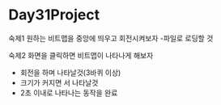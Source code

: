 # Day31Project

숙제1
원하는 비트맵을 중앙에 띄우고 회전시켜보자
-파일로 로딩할 것

숙제2
화면을 클릭하면 비트맵이 나타나게 해보자
 - 회전을 하며 나타날것(3바퀴 이상)
 - 크기가 커지면 서 나타날것
 - 2초 이내로 나타나는 동작을 완료
